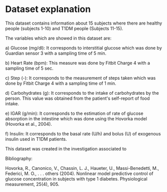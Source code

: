 # Dataset explanation
This dataset contains information about 15 subjects where there are healthy people (subjects 1-10) and T1DM people (Subjects 11-15).

The variables which are showed in this dataset are:

a) Glucose (mg/dl): It corresponds to interstitial glucose which was done by Guardian sensor 3 with a sampling time of 5 min.

b) Heart Rate (bpm): This measure was done by Fitbit Charge 4 with a sampling time of 5 sec.

c) Step (-): It corresponds to the measurement of steps taken which was done by Fitbit Charge 4 with a sampling time of 1 min.

d) Carbohydrates (g): It corresponds to the intake of carbohydrates by the person. This value was obtained from the patient's self-report of food intake.

e) IGAR (g/min): It corresponds to the estimation of rate of glucose absorption in the intestine which was done using the Hovorka model (Hovorka et al., 2004).

f) Insulin: It corresponds to the basal rate (U/h) and bolus (U) of exogenous insulin used in T1DM patients.

This dataset was created in the investigation associated to 

Bibliography:

Hovorka, R., Canonico, V., Chassin, L. J., Haueter, U., Massi-Benedetti, M., Federici, M. O., . . . others (2004). Nonlinear model predictive control of glucose concentration in subjects with type 1 diabetes. Physiological measurement, 25(4), 905. 





